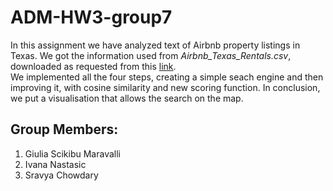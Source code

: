 # ADM-HW3-group7
In this assignment we have analyzed text of Airbnb property listings in Texas. We got the information used from *Airbnb_Texas_Rentals.csv*, downloaded as requested from this [link](https://www.kaggle.com/PromptCloudHQ/airbnb-property-data-from-texas).  
We implemented all the four steps, creating a simple seach engine and then improving it, with cosine similarity and new scoring function.
In conclusion, we put a visualisation that allows the search on the map.

## Group Members:
1. Giulia Scikibu Maravalli
2. Ivana Nastasic
3. Sravya Chowdary
